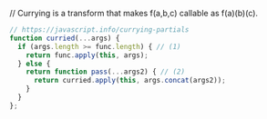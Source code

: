 // Currying is a transform that makes f(a,b,c) callable as f(a)(b)(c).
```javascript
// https://javascript.info/currying-partials
function curried(...args) {
  if (args.length >= func.length) { // (1)
    return func.apply(this, args);
  } else {
    return function pass(...args2) { // (2)
      return curried.apply(this, args.concat(args2));
    }
  }
};
```


